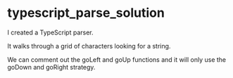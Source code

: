 # typescript_parse_solution

I created a TypeScript parser.

It walks through a grid of characters looking for a string.

We can comment out the goLeft and goUp functions and it will only use the goDown and goRight strategy.


